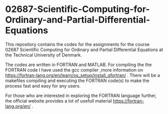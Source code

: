 # 02687-Scientific-Computing-for-Ordinary-and-Partial-Differential-Equations
This repository contains the codes for the assignments for the course 02687 Scientific Computing for Ordinary and Partial Differential Equations at the Technical University of Denmark.

The codes are written in FORTRAN and MATLAB.
For compiling the the FORTRAN code I have used the gcc compiler ,more information on https://fortran-lang.org/en/learn/os_setup/install_gfortran/ . 
There will be a makefiles compiling and executing the FORTRAN code(s) to make the process fast and easy for any users.

For those who are interested in exploring the FORTRAN language further, the official website provides a lot of usefull material
https://fortran-lang.org/en/ . 
